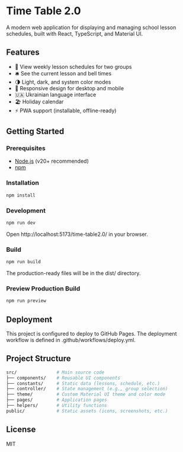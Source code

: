 # Time Table 2.0

A modern web application for displaying and managing school lesson schedules, built with React, TypeScript, and Material UI.

## Features

- 📅 View weekly lesson schedules for two groups
- 🛎️ See the current lesson and bell times
- 🌗 Light, dark, and system color modes
- 📱 Responsive design for desktop and mobile
- 🇺🇦 Ukrainian language interface
- 🏖️ Holiday calendar
- ⚡️ PWA support (installable, offline-ready)

## Getting Started

### Prerequisites

- [Node.js](https://nodejs.org/) (v20+ recommended)
- [npm](https://www.npmjs.com/)

### Installation

```sh
npm install
```

### Development

```sh
npm run dev
```

Open http://localhost:5173/time-table2.0/ in your browser.

### Build

```sh
npm run build
```

The production-ready files will be in the dist/ directory.

### Preview Production Build

```sh
npm run preview
```

## Deployment

This project is configured to deploy to GitHub Pages. The deployment workflow is defined in .github/workflows/deploy.yml.

## Project Structure

```bash
src/               # Main source code
├── components/    # Reusable UI components
├── constants/     # Static data (lessons, schedule, etc.)
├── controller/    # State management (e.g., group selection)
├── theme/         # Custom Material UI theme and color mode
├── pages/         # Application pages
├── helpers/       # Utility functions
public/            # Static assets (icons, screenshots, etc.)
```

## License

MIT
